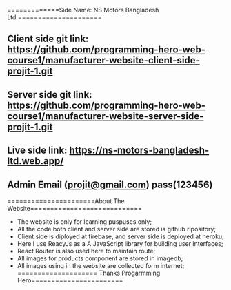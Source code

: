 
=============Side Name: NS Motors Bangladesh Ltd.=====================

## Client side git link: https://github.com/programming-hero-web-course1/manufacturer-website-client-side-projit-1.git

## Server side git link: https://github.com/programming-hero-web-course1/manufacturer-website-server-side-projit-1.git

## Live side link: https://ns-motors-bangladesh-ltd.web.app/

## Admin Email (projit@gmail.com) pass(123456)

======================About The Website============================

* The website is only for learning puspuses only;
* All the code both client and server side are stored is github ripository;
* Client side is diployed at firebase, and server side is deployed at heroku;
* Here I use ReacyJs as a A JavaScript library for building user interfaces;
* React Router is also used here to maintain route;
* All images for products component are stored in imagedb;
* All images using in the website are collected form internet;
==================== Thanks Progarmming Hero=======================
